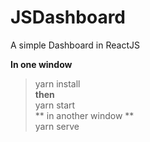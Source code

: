 # JSDashboard
A simple Dashboard in ReactJS

**In one window**  
> yarn install  
**then**  
> yarn start  
** in another window **  
> yarn serve  
